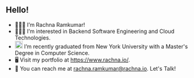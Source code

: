 ## Hello!
- 🙋🏻‍♀️ I’m Rachna Ramkumar!
- 👩🏻‍💻 I’m interested in Backend Software Engineering and Cloud Technologies.
- <img width="20" alt="Screen Shot 2021-05-09 at 12 16 32 AM" src="https://user-images.githubusercontent.com/73000514/117560453-d2cb8d80-b05b-11eb-8238-399b42d839ee.png"> I’m recently graduated from New York University with a Master's Degree in Computer Science.
- 🖥️ Visit my portfolio at https://www.rachna.io/.
- 📨 You can reach me at rachna.ramkumar@rachna.io. Let's Talk!

<!---
rachna-ramkumar/rachna-ramkumar is a ✨ special ✨ repository because its `README.md` (this file) appears on your GitHub profile.
You can click the Preview link to take a look at your changes.
--->
